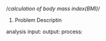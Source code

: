 /*calculation of body mass index(BMI)*/
1. Problem Descriptin
   
analysis 
input:
output:
process:
